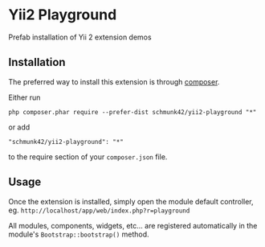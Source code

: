 Yii2 Playground
===============

Prefab installation of Yii 2 extension demos

Installation
------------

The preferred way to install this extension is through [composer](http://getcomposer.org/download/).

Either run

```
php composer.phar require --prefer-dist schmunk42/yii2-playground "*"
```

or add

```
"schmunk42/yii2-playground": "*"
```

to the require section of your `composer.json` file.


Usage
-----

Once the extension is installed, simply open the module default controller, eg. `http://localhost/app/web/index.php?r=playground`

All modules, components, widgets, etc... are registered automatically in the module's `Bootstrap::bootstrap()` method.
